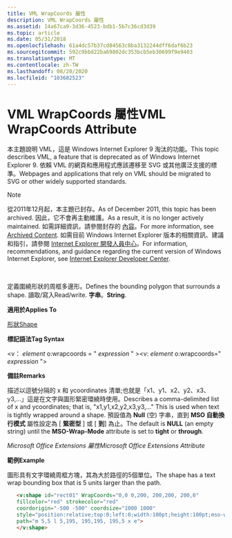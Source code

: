 ```yaml
---
title: VML WrapCoords 屬性
description: VML WrapCoords 屬性
ms.assetid: 14a67ca9-3d36-4523-bdb1-5b7c36cd3d39
ms.topic: article
ms.date: 05/31/2018
ms.openlocfilehash: 61a4dc57b37cd84563c8ba3132244dff6daf6b23
ms.sourcegitcommit: 592c9bbd22ba69802dc353bcb5eb30699f9e9403
ms.translationtype: MT
ms.contentlocale: zh-TW
ms.lasthandoff: 08/20/2020
ms.locfileid: "103682523"
---
```

# <a name="vml-wrapcoords-attribute"></a><span data-ttu-id="be0de-103">VML WrapCoords 屬性</span><span class="sxs-lookup"><span data-stu-id="be0de-103">VML WrapCoords Attribute</span></span>

<span data-ttu-id="be0de-104">本主題說明 VML，這是 Windows Internet Explorer 9 淘汰的功能。</span><span class="sxs-lookup"><span data-stu-id="be0de-104">This topic describes VML, a feature that is deprecated as of Windows Internet Explorer 9.</span></span> <span data-ttu-id="be0de-105">依賴 VML 的網頁和應用程式應該遷移至 SVG 或其他廣泛支援的標準。</span><span class="sxs-lookup"><span data-stu-id="be0de-105">Webpages and applications that rely on VML should be migrated to SVG or other widely supported standards.</span></span>

> [!Note]  
> <span data-ttu-id="be0de-106">從2011年12月起，本主題已封存。</span><span class="sxs-lookup"><span data-stu-id="be0de-106">As of December 2011, this topic has been archived.</span></span> <span data-ttu-id="be0de-107">因此，它不會再主動維護。</span><span class="sxs-lookup"><span data-stu-id="be0de-107">As a result, it is no longer actively maintained.</span></span> <span data-ttu-id="be0de-108">如需詳細資訊，請參閱封存的 [內容](/previous-versions/windows/internet-explorer/ie-developer/)。</span><span class="sxs-lookup"><span data-stu-id="be0de-108">For more information, see [Archived Content](/previous-versions/windows/internet-explorer/ie-developer/).</span></span> <span data-ttu-id="be0de-109">如需目前 Windows Internet Explorer 版本的相關資訊、建議和指引，請參閱 [Internet Explorer 開發人員中心](https://msdn.microsoft.com/ie/)。</span><span class="sxs-lookup"><span data-stu-id="be0de-109">For information, recommendations, and guidance regarding the current version of Windows Internet Explorer, see [Internet Explorer Developer Center](https://msdn.microsoft.com/ie/).</span></span>

 

<span data-ttu-id="be0de-110">定義圍繞形狀的周框多邊形。</span><span class="sxs-lookup"><span data-stu-id="be0de-110">Defines the bounding polygon that surrounds a shape.</span></span> <span data-ttu-id="be0de-111">讀取/寫入</span><span class="sxs-lookup"><span data-stu-id="be0de-111">Read/write.</span></span> <span data-ttu-id="be0de-112">**字串**。</span><span class="sxs-lookup"><span data-stu-id="be0de-112">**String**.</span></span>

<span data-ttu-id="be0de-113">**適用於**</span><span class="sxs-lookup"><span data-stu-id="be0de-113">**Applies To**</span></span>

[<span data-ttu-id="be0de-114">形狀</span><span class="sxs-lookup"><span data-stu-id="be0de-114">Shape</span></span>](shape-element--vml.md)

<span data-ttu-id="be0de-115">**標記語法**</span><span class="sxs-lookup"><span data-stu-id="be0de-115">**Tag Syntax**</span></span>

<span data-ttu-id="be0de-116"><v： *element* o:wrapcoords = " *expression* " ></span><span class="sxs-lookup"><span data-stu-id="be0de-116"><v: *element* o:wrapcoords=" *expression* "></span></span>

<span data-ttu-id="be0de-117">**備註**</span><span class="sxs-lookup"><span data-stu-id="be0de-117">**Remarks**</span></span>

<span data-ttu-id="be0de-118">描述以逗號分隔的 x 和 ycoordinates 清單;也就是「x1、y1、x2、y2、x3、y3,...」這是在文字與圖形緊密環繞時使用。</span><span class="sxs-lookup"><span data-stu-id="be0de-118">Describes a comma-delimited list of x and ycoordinates; that is, "x1,y1,x2,y2,x3,y3,..." This is used when text is tightly wrapped around a shape.</span></span> <span data-ttu-id="be0de-119">預設值為 **Null** (空) 字串，直到 **MSO 自動換行模式** 屬性設定為 [ **緊密型** ] 或 [ **到**] 為止。</span><span class="sxs-lookup"><span data-stu-id="be0de-119">The default is **NULL** (an empty string) until the **MSO-Wrap-Mode** attribute is set to **tight** or **through**.</span></span>

<span data-ttu-id="be0de-120">*Microsoft Office Extensions 屬性*</span><span class="sxs-lookup"><span data-stu-id="be0de-120">*Microsoft Office Extensions Attribute*</span></span>

<span data-ttu-id="be0de-121">**範例**</span><span class="sxs-lookup"><span data-stu-id="be0de-121">**Example**</span></span>

<span data-ttu-id="be0de-122">圖形具有文字環繞周框方塊，其為大於路徑的5個單位。</span><span class="sxs-lookup"><span data-stu-id="be0de-122">The shape has a text wrap bounding box that is 5 units larger than the path.</span></span>


```HTML
   <v:shape id="rect01" WrapCoords="0,0 0,200, 200,200, 200,0"
   fillcolor="red" strokecolor="red"
   coordorigin="-500 -500" coordsize="1000 1000"
   style="position:relative;top:0;left:0;width:100pt;height:100pt;mso-wrap-distance-top:10pt"
   path="m 5,5 l 5,195, 195,195, 195,5 x e">
   </v:shape>
```



 

 